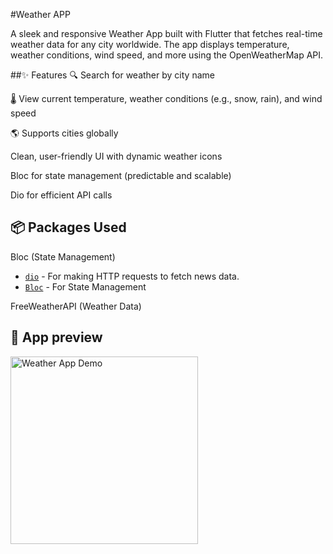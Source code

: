#Weather APP

A sleek and responsive Weather App built with Flutter that fetches real-time weather data for any city worldwide. The app displays temperature, weather conditions, wind speed, and more using the OpenWeatherMap API.



##✨ Features
🔍 Search for weather by city name

🌡️ View current temperature, weather conditions (e.g., snow, rain), and wind speed

🌎 Supports cities globally

Clean, user-friendly UI with dynamic weather icons

Bloc for state management (predictable and scalable)

Dio for efficient API calls

## 📦 Packages Used

Bloc (State Management)

- [`dio`](https://pub.dev/packages/dio) - For making HTTP requests to fetch news data.
- [`Bloc`](https://pub.dev/packages/flutter_bloc) - For State Management


FreeWeatherAPI (Weather Data)

## 🎥 App preview  
<img src="assets/ref.gif" width="300" alt="Weather App Demo" />

